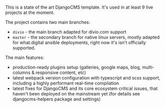 This is a state of the art DjangoCMS template. It's used in at least 9 live projects at the moment.

The project contains two main branches:
- `divio` - the main branch adapted for divio.com support
- `master` - the secondary branch for native linux servers, mostly adapted for what.digital ansible deployments, right now it's isn't officially supported.

The main features:
- production-ready plugins setup (galleries, google maps, blog, multi-columns & responsive content, etc)
- latest webpack version configuration with typescript and scss support, including a highly performant real-time compilation
- latest fixes for DjangoCMS and its core ecosystem critical issues, that haven't been deployed on the mainstream yet (for details see djangocms-helpers package and settings)
